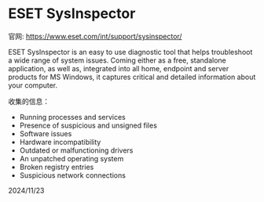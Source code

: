 # ESET SysInspector

官网: https://www.eset.com/int/support/sysinspector/

ESET SysInspector is an easy to use diagnostic tool that helps troubleshoot a wide range of system issues. Coming either as a free, standalone application, as well as, integrated into all home, endpoint and server products for MS Windows, it captures critical and detailed information about your computer.

收集的信息：
- Running processes and services
- Presence of suspicious and unsigned files
- Software issues
- Hardware incompatibility
- Outdated or malfunctioning drivers
- An unpatched operating system
- Broken registry entries
- Suspicious network connections


2024/11/23
